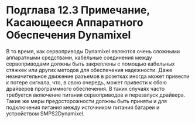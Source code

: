 # Подглава 12.3 Примечание, Касающееся Аппаратного Обеспечения Dynamixel

В то время, как сервоприводы Dynamixel являются очень сложными аппаратными средствами, кабельные соединения между сервоприводами должны быть закреплены с помощью кабельных стяжкек или других методов для обеспечения надежности. Даже незначительное движение разъемов в розетках иногда может привести к потере сигнала, что, в свою очередь, может привести к сбою драйверов программного обеспечения. В таких случаях часто требуется включение питания сервоприводов и перезапуск драйвера. Такие же меры предосторожности должны быть приняты и для подключения питания между источником питания батареи и устройством SMPS2Dynamixel.

